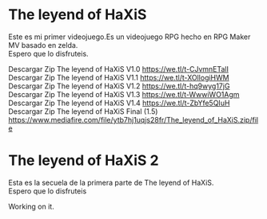 # The leyend of HaXiS
Este es mi primer videojuego.Es un videojuego RPG hecho en RPG Maker MV basado en zelda.
<br>
Espero que lo disfruteis.

Descargar Zip The leyend of HaXiS V1.0 https://we.tl/t-CJvmnETalI
<br>
Descargar Zip The leyend of HaXiS V1.1 https://we.tl/t-XOllogiHWM
<br>
Descargar Zip The leyend of HaXiS V1.2 https://we.tl/t-hq9wyg17jG
<br>
Descargar Zip The leyend of HaXiS V1.3 https://we.tl/t-WwwiWO1Agm
<br>
Descargar Zip The leyend of HaXiS V1.4 https://we.tl/t-ZbYfe5QIuH
<br>
Descargar Zip The leyend of HaXiS Final (1.5) https://www.mediafire.com/file/ytb7hj1uqjs28fr/The_leyend_of_HaXiS.zip/file

# The leyend of HaXiS 2
Esta es la secuela de la primera parte de The leyend of HaXiS.
<br>
Espero que lo disfruteis

Working on it.
